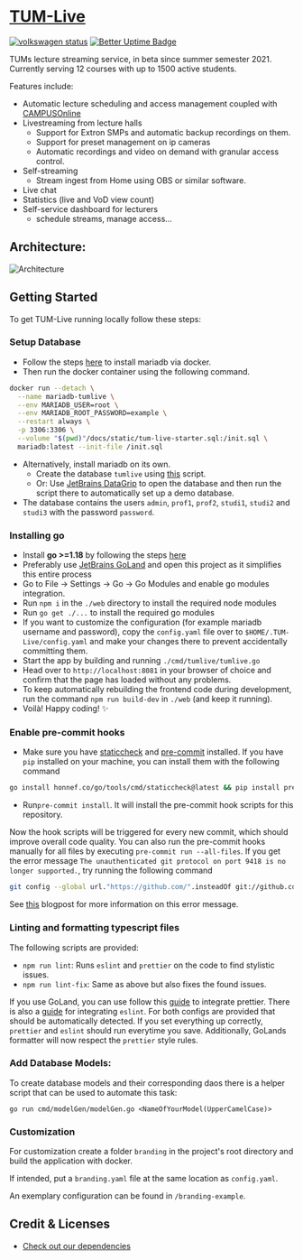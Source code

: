 # [TUM-Live](https://live.rbg.tum.de)

[![volkswagen status](https://auchenberg.github.io/volkswagen/volkswargen_ci.svg?v=1)](https://github.com/auchenberg/volkswagen) [![Better Uptime Badge](https://betteruptime.com/status-badges/v1/monitor/7hms.svg)](https://tum-live.betteruptime.com)


TUMs lecture streaming service, in beta since summer semester 2021.
Currently serving 12 courses with up to 1500 active students.

Features include:
- Automatic lecture scheduling and access management coupled with [CAMPUSOnline](https://www.tugraz.at/tu-graz/organisationsstruktur/serviceeinrichtungen-und-stabsstellen/campusonline/)
- Livestreaming from lecture halls
  - Support for Extron SMPs and automatic backup recordings on them.
  - Support for preset management on ip cameras
  - Automatic recordings and video on demand with granular access control.
- Self-streaming
  - Stream ingest from Home using OBS or similar software.
- Live chat 
- Statistics (live and VoD view count)
- Self-service dashboard for lecturers 
  - schedule streams, manage access...

## Architecture:

![Architecture](https://raw.githubusercontent.com/joschahenningsen/TUM-Live/dev/target_architecture.png "Architecture")

## Getting Started

To get TUM-Live running locally follow these steps:

### Setup Database
- Follow the steps [here](https://mariadb.com/kb/en/installing-and-using-mariadb-via-docker/) to install mariadb via docker.
- Then run the docker container using the following command.
```bash
docker run --detach \
  --name mariadb-tumlive \
  --env MARIADB_USER=root \
  --env MARIADB_ROOT_PASSWORD=example \
  --restart always \
  -p 3306:3306 \
  --volume "$(pwd)"/docs/static/tum-live-starter.sql:/init.sql \
  mariadb:latest --init-file /init.sql
```
- Alternatively, install mariadb on its own.
  - Create the database `tumlive` using [this](https://github.com/joschahenningsen/TUM-Live/files/8505487/tum-live-starter.zip) script.
  - Or: Use [JetBrains DataGrip](https://www.jetbrains.com/datagrip/) to open the database and then run the script there to automatically set up a demo database.
- The database contains the users `admin`, `prof1`, `prof2`, `studi1`, `studi2` and `studi3` with the password `password`.

### Installing go

- Install **go >=1.18** by following the steps [here](https://go.dev/doc/install)
- Preferably use [JetBrains GoLand](https://www.jetbrains.com/go/) and open this project as it simplifies this entire process
- Go to File -> Settings -> Go -> Go Modules and enable go modules integration.
- Run `npm i` in the `./web` directory to install the required node modules
- Run `go get ./...` to install the required go modules
- If you want to customize the configuration (for example mariadb username and password), copy the `config.yaml` file over to `$HOME/.TUM-Live/config.yaml` and make your changes there to prevent accidentally committing them.
- Start the app by building and running `./cmd/tumlive/tumlive.go`
- Head over to `http://localhost:8081` in your browser of choice and confirm that the page has loaded without any problems.
- To keep automatically rebuilding the frontend code during development, run the command `npm run build-dev` in `./web` (and keep it running).
- Voilà! Happy coding! :sparkles:

### Enable pre-commit hooks

- Make sure you have [staticcheck](https://staticcheck.io/docs/getting-started/)
and [pre-commit](https://pre-commit.com/#install) installed. If you have `pip` installed on your machine, you can install them with the following command
```bash
go install honnef.co/go/tools/cmd/staticcheck@latest && pip install pre-commit
```
- Run`pre-commit install`. It will install the pre-commit hook scripts for this repository.

Now the hook scripts will be triggered for every new commit, which should improve overall code quality.
You can also run the pre-commit hooks manually for all files by executing `pre-commit run --all-files`. If you get the error message `The unauthenticated git protocol on port 9418 is no longer supported.`, try running the following command
```bash
git config --global url."https://github.com/".insteadOf git://github.com/
```
See [this](https://github.blog/2021-09-01-improving-git-protocol-security-github/) blogpost for more information on this error message.
### Linting and formatting typescript files

The following scripts are provided:

- `npm run lint`: Runs `eslint` and `prettier` on the code to find stylistic issues.
- `npm run lint-fix`: Same as above but also fixes the found issues.

If you use GoLand, you can use follow this [guide](https://www.jetbrains.com/help/idea/prettier.html) to integrate
prettier. There is also a [guide](https://www.jetbrains.com/help/go/eslint.html) for integrating `eslint`. For both configs are provided that should be automatically detected. If you set everything up correctly,
`prettier` and `eslint` should run everytime you save. Additionally, GoLands formatter will now respect the `prettier`
style rules.

### Add Database Models:

To create database models and their corresponding daos there is a helper script that can be used to automate this task:

```shell
go run cmd/modelGen/modelGen.go <NameOfYourModel(UpperCamelCase)>
```

### Customization

For customization create a folder `branding` in the project's
root directory and build the application with docker.

If intended, put a `branding.yaml` file at the same location as `config.yaml`.

An exemplary configuration can be found in `/branding-example`.

## Credit & Licenses

- [Check out our dependencies](https://github.com/joschahenningsen/TUM-Live/network/dependencies)
